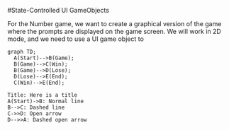 #State-Controlled UI GameObjects

For the Number game, we want to create a graphical version of the game where the prompts are displayed on the game screen.  We will work in 2D mode, and we need to use a UI game object to  

```mermaid
graph TD;
  A(Start)-->B(Game);
  B(Game)-->C(Win);
  B(Game)-->D(Lose);
  D(Lose)-->E(End);
  C(Win)-->E(End);
```


``` sequence
Title: Here is a title
A(Start)->B: Normal line
B-->C: Dashed line
C->>D: Open arrow
D-->>A: Dashed open arrow
```